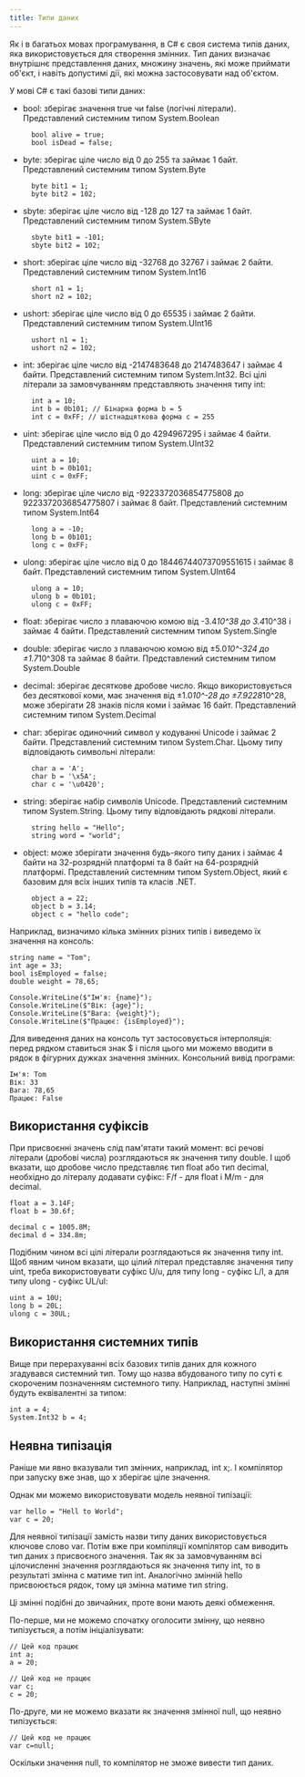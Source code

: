 ```yaml
---
title: Типи даних
---
```


Як і в багатьох мовах програмування, в C# є своя система типів даних, яка використовується для створення змінних. Тип даних визначає внутрішнє представлення даних, множину значень, які може приймати об'єкт, і навіть допустимі дії, які можна застосовувати над об'єктом.

У мові C# є такі базові типи даних:

- bool: зберігає значення true чи false (логічні літерали). Представлений системним типом System.Boolean

		bool alive = true;
		bool isDead = false;

- byte: зберігає ціле число від 0 до 255 та займає 1 байт. Представлений системним типом System.Byte

		byte bit1 = 1;
		byte bit2 = 102;

- sbyte: зберігає ціле число від -128 до 127 та займає 1 байт. Представлений системним типом System.SByte

		sbyte bit1 = -101;
		sbyte bit2 = 102;

- short: зберігає ціле число від -32768 до 32767 і займає 2 байти. Представлений системним типом System.Int16

		short n1 = 1;
		short n2 = 102;

- ushort: зберігає ціле число від 0 до 65535 і займає 2 байти. Представлений системним типом System.UInt16

		ushort n1 = 1;
		ushort n2 = 102;

- int: зберігає ціле число від -2147483648 до 2147483647 і займає 4 байти. Представлений системним типом System.Int32. Всі цілі літерали за замовчуванням представляють значення типу int:

		int a = 10;
		int b = 0b101; // Бінарна форма b = 5
		int c = 0xFF; // шістнадцяткова форма c = 255

- uint: зберігає ціле число від 0 до 4294967295 і займає 4 байти. Представлений системним типом System.UInt32

		uint a = 10;
		uint b = 0b101;
		uint c = 0xFF;

- long: зберігає ціле число від -9223372036854775808 до 9223372036854775807 і займає 8 байт. Представлений системним типом System.Int64

		long a = -10;
		long b = 0b101;
		long c = 0xFF;

- ulong: зберігає ціле число від 0 до 18446744073709551615 і займає 8 байт. Представлений системним типом System.UInt64

		ulong a = 10;
		ulong b = 0b101;
		ulong c = 0xFF;

- float: зберігає число з плаваючою комою від -3.4*10^38 до 3.4*10^38 і займає 4 байти. Представлений системним типом System.Single

- double: зберігає число з плаваючою комою від ±5.0*10^-324 до ±1.7*10^308 та займає 8 байти. Представлений системним типом System.Double

- decimal: зберігає десяткове дробове число. Якщо використовується без десяткової коми, має значення від ±1.0*10^-28 до ±7.9228*10^28, може зберігати 28 знаків після коми і займає 16 байт. Представлений системним типом System.Decimal

- char: зберігає одиночний символ у кодуванні Unicode і займає 2 байти. Представлений системним типом System.Char. Цьому типу відповідають символьні літерали:

		char a = 'A';
		char b = '\x5A';
		char c = '\u0420';

- string: зберігає набір символів Unicode. Представлений системним типом System.String. Цьому типу відповідають рядкові літерали.

		string hello = "Hello";
		string word = "world";

- object: може зберігати значення будь-якого типу даних і займає 4 байти на 32-розрядній платформі та 8 байт на 64-розрядній платформі. Представлений системним типом System.Object, який є базовим для всіх інших типів та класів .NET.

		object a = 22;
		object b = 3.14;
		object c = "hello code";

Наприклад, визначимо кілька змінних різних типів і виведемо їх значення на консоль:

	string name = "Tom";
	int age = 33;
	bool isEmployed = false;
	double weight = 78,65;
 
	Console.WriteLine($"Ім'я: {name}");
	Console.WriteLine($"Вік: {age}");
	Console.WriteLine($"Вага: {weight}");
	Console.WriteLine($"Працює: {isEmployed}");

Для виведення даних на консоль тут застосовується інтерполяція: перед рядком ставиться знак $ і після цього ми можемо вводити в рядок в фігурних дужках значення змінних. Консольний вивід програми:

	Ім'я: Tom
	Вік: 33
	Вага: 78,65
	Працює: False

## Використання суфіксів
При присвоєнні значень слід пам'ятати такий момент: всі речові літерали (дробові числа) розглядаються як значення типу double. І щоб вказати, що дробове число представляє тип float або тип decimal, необхідно до літералу додавати суфікс: F/f - для float і M/m - для decimal.

	float a = 3.14F;
	float b = 30.6f;
 
	decimal c = 1005.8M;
	decimal d = 334.8m;

Подібним чином всі цілі літерали розглядаються як значення типу int. Щоб явним чином вказати, що цілий літерал представляє значення типу uint, треба використовувати суфікс U/u, для типу long - суфікс L/l, а для типу ulong - суфікс UL/ul:

	uint a = 10U;
	long b = 20L;
	ulong c = 30UL;

## Використання системних типів
Вище при перерахуванні всіх базових типів даних для кожного згадувався системний тип. Тому що назва вбудованого типу по суті є скороченим позначенням системного типу. Наприклад, наступні змінні будуть еквівалентні за типом:

	int a = 4;
	System.Int32 b = 4;

## Неявна типізація
Раніше ми явно вказували тип змінних, наприклад, int x;. І компілятор при запуску вже знав, що x зберігає ціле значення.

Однак ми можемо використовувати модель неявної типізації:

	var hello = "Hell to World";
	var c = 20;

Для неявної типізації замість назви типу даних використовується ключове слово var. Потім вже при компіляції компілятор сам виводить тип даних з присвоєного значення. Так як за замовчуванням всі цілочисленні значення розглядаються як значення типу int, то в результаті змінна c матиме тип int. Аналогічно змінній hello присвоюється рядок, тому ця змінна матиме тип string.

Ці змінні подібні до звичайних, проте вони мають деякі обмеження.

По-перше, ми не можемо спочатку оголосити змінну, що неявно типізується, а потім ініціалізувати:

	// Цей код працює
	int a;
	a = 20;
 
	// Цей код не працює
	var c;
	c = 20;

По-друге, ми не можемо вказати як значення змінної null, що неявно типізується:

	// Цей код не працює
	var c=null;

Оскільки значення null, то компілятор не зможе вивести тип даних.